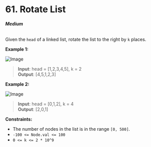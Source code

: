 # 61. Rotate List
###### **Medium**

Given the `head` of a linked list, rotate the list to the right by `k` places.
 

**Example 1:**

![Image](https://assets.leetcode.com/uploads/2020/11/13/rotate1.jpg)
> **Input**: head = [1,2,3,4,5], k = 2  
**Output**: [4,5,1,2,3]  

**Example 2:**

![Image](https://assets.leetcode.com/uploads/2020/11/13/roate2.jpg)
> **Input**: head = [0,1,2], k = 4  
**Output**: [2,0,1]  
 

**Constraints:**

- The number of nodes in the list is in the range `[0, 500]`.
- `-100 <= Node.val <= 100`
- `0 <= k <= 2 * 10^9`
